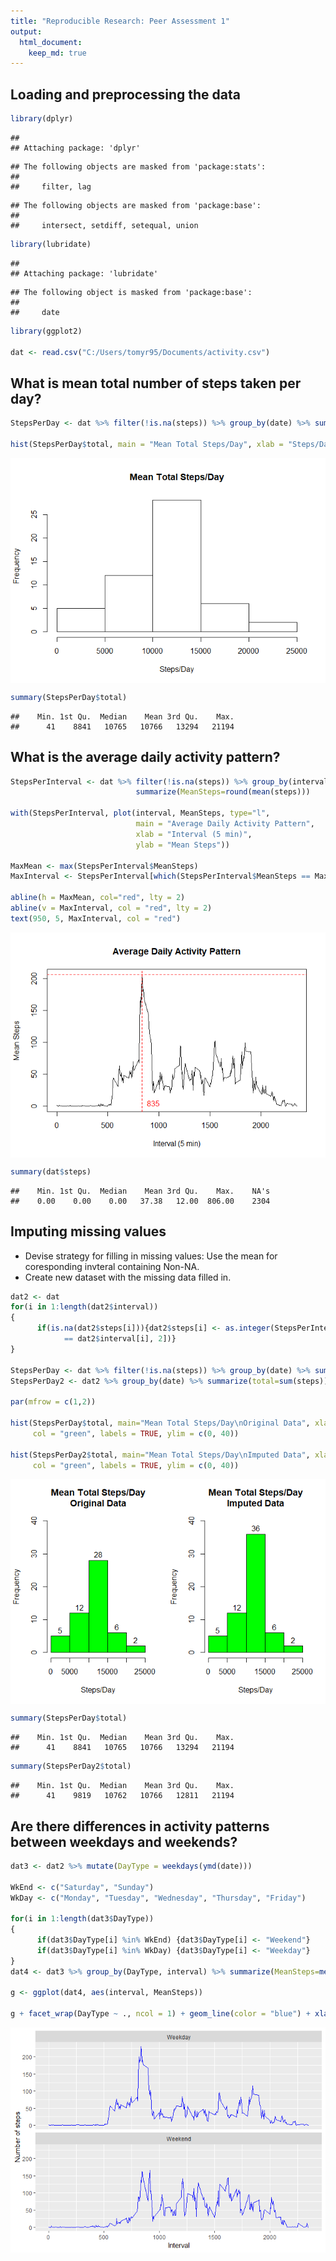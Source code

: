 ```yaml
---
title: "Reproducible Research: Peer Assessment 1"
output: 
  html_document:
    keep_md: true
---
```


## Loading and preprocessing the data

```r
library(dplyr)
```

```
## 
## Attaching package: 'dplyr'
```

```
## The following objects are masked from 'package:stats':
## 
##     filter, lag
```

```
## The following objects are masked from 'package:base':
## 
##     intersect, setdiff, setequal, union
```

```r
library(lubridate)
```

```
## 
## Attaching package: 'lubridate'
```

```
## The following object is masked from 'package:base':
## 
##     date
```

```r
library(ggplot2)

dat <- read.csv("C:/Users/tomyr95/Documents/activity.csv")
```

## What is mean total number of steps taken per day?

```r
StepsPerDay <- dat %>% filter(!is.na(steps)) %>% group_by(date) %>% summarize(total=sum(steps))

hist(StepsPerDay$total, main = "Mean Total Steps/Day", xlab = "Steps/Day")
```

<img src="PA1_template_files/figure-html/MeanStepsPerDay-1.png" style="display: block; margin: auto;" />

```r
summary(StepsPerDay$total)
```

```
##    Min. 1st Qu.  Median    Mean 3rd Qu.    Max. 
##      41    8841   10765   10766   13294   21194
```

## What is the average daily activity pattern?

```r
StepsPerInterval <- dat %>% filter(!is.na(steps)) %>% group_by(interval) %>%
                            summarize(MeanSteps=round(mean(steps)))

with(StepsPerInterval, plot(interval, MeanSteps, type="l",
                            main = "Average Daily Activity Pattern",
                            xlab = "Interval (5 min)",
                            ylab = "Mean Steps"))

MaxMean <- max(StepsPerInterval$MeanSteps)
MaxInterval <- StepsPerInterval[which(StepsPerInterval$MeanSteps == MaxMean), 1]

abline(h = MaxMean, col="red", lty = 2)
abline(v = MaxInterval, col = "red", lty = 2)
text(950, 5, MaxInterval, col = "red")
```

<img src="PA1_template_files/figure-html/MeanStepsPerInterval-1.png" style="display: block; margin: auto;" />

```r
summary(dat$steps)
```

```
##    Min. 1st Qu.  Median    Mean 3rd Qu.    Max.    NA's 
##    0.00    0.00    0.00   37.38   12.00  806.00    2304
```

## Imputing missing values
* Devise strategy for filling in missing values: Use the mean for coresponding invteral containing Non-NA.
* Create new dataset with the missing data filled in.

```r
dat2 <- dat
for(i in 1:length(dat2$interval))
{
      if(is.na(dat2$steps[i])){dat2$steps[i] <- as.integer(StepsPerInterval[StepsPerInterval$interval
            == dat2$interval[i], 2])}
}

StepsPerDay <- dat %>% filter(!is.na(steps)) %>% group_by(date) %>% summarize(total=sum(steps))
StepsPerDay2 <- dat2 %>% group_by(date) %>% summarize(total=sum(steps))

par(mfrow = c(1,2))

hist(StepsPerDay$total, main="Mean Total Steps/Day\nOriginal Data", xlab="Steps/Day", 
     col = "green", labels = TRUE, ylim = c(0, 40))

hist(StepsPerDay2$total, main="Mean Total Steps/Day\nImputed Data", xlab="Steps/Day", 
     col = "green", labels = TRUE, ylim = c(0, 40))
```

<img src="PA1_template_files/figure-html/ImputeStrategy-1.png" style="display: block; margin: auto;" />

```r
summary(StepsPerDay$total)
```

```
##    Min. 1st Qu.  Median    Mean 3rd Qu.    Max. 
##      41    8841   10765   10766   13294   21194
```

```r
summary(StepsPerDay2$total)
```

```
##    Min. 1st Qu.  Median    Mean 3rd Qu.    Max. 
##      41    9819   10762   10766   12811   21194
```

## Are there differences in activity patterns between weekdays and weekends?

```r
dat3 <- dat2 %>% mutate(DayType = weekdays(ymd(date)))

WkEnd <- c("Saturday", "Sunday")
WkDay <- c("Monday", "Tuesday", "Wednesday", "Thursday", "Friday")

for(i in 1:length(dat3$DayType))
{
      if(dat3$DayType[i] %in% WkEnd) {dat3$DayType[i] <- "Weekend"}
      if(dat3$DayType[i] %in% WkDay) {dat3$DayType[i] <- "Weekday"}
}
dat4 <- dat3 %>% group_by(DayType, interval) %>% summarize(MeanSteps=mean(steps))

g <- ggplot(dat4, aes(interval, MeanSteps))

g + facet_wrap(DayType ~ ., ncol = 1) + geom_line(color = "blue") + xlab("Interval") + ylab("Number of steps")
```

<img src="PA1_template_files/figure-html/Wkday-Wkend-1.png" style="display: block; margin: auto;" />

